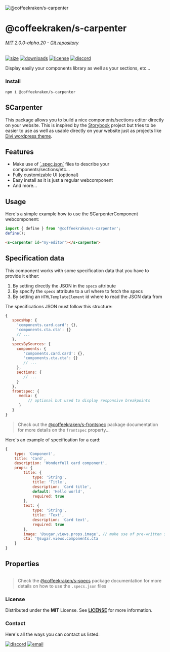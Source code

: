<!--
/**
 * @name            README
 * @namespace       doc
 * @type            Markdown
 * @platform        md
 * @status          stable
 * @menu            Documentation           /doc/readme
 *
 * @since           2.0.0
 * @author    Olivier Bossel <olivier.bossel@gmail.com> (https://coffeekraken.io)
 */
-->


<!-- image -->

![@coffeekraken/s-carpenter](https://cdnv2.coffeekraken.io/readme-header.png)


<!-- header -->

# @coffeekraken/s-carpenter

###### [MIT](./license) 2.0.0-alpha.20 - [Git repository]()

[![size](https://shields.io/bundlephobia/min/@coffeekraken/s-carpenter?style&#x3D;for-the-badge)](https://www.npmjs.com/package/@coffeekraken/s-carpenter)
[![downloads](https://shields.io/npm/dm/@coffeekraken/s-carpenter?style&#x3D;for-the-badge)](https://www.npmjs.com/package/@coffeekraken/s-carpenter)
[![license](https://shields.io/npm/l/@coffeekraken/s-carpenter?style&#x3D;for-the-badge)](./LICENSE)
[![discord](https://img.shields.io/discord/940362961682333767?color&#x3D;5100FF&amp;label&#x3D;Join%20us%20on%20Discord&amp;style&#x3D;for-the-badge)](https://discord.gg/HzycksDJ)




<!-- description -->

Display easily your components library as well as your sections, etc...


<!-- install -->

### Install

```shell
npm i @coffeekraken/s-carpenter

```



## SCarpenter

This package allows you to build a nice components/sections editor directly on your website.
This is inspired by the [Storybook](https://storybook.js.org/) project but tries to be easier to use
as well as usable directly on your website just as projects like [Divi wordpress theme](https://www.elegantthemes.com/gallery/divi/).

## Features

-   Make use of [&#x60;.spec.json&#x60;](https://coffeekraken.io/package/@coffeekraken/s-specs/doc/readme)
 files to describe your components/sections/etc...
-   Fully customizable UI (optional)
-   Easy install as it is just a regular webcomponent
-   And more...

## Usage

Here's a simple example how to use the SCarpenterComponent webcomponent:

```js
import { define } from '@coffeekraken/s-carpenter';
define();

```


```html
<s-carpenter id="my-editor"></s-carpenter>

```


## Specification data

This component works with some specification data that you have to provide it either:

1. By setting directly the JSON in the `specs` attribute
2. By specify the `specs` attribute to a url where to fetch the specs
3. By setting an `HTMLTemplateElement` id where to read the JSON data from

The specifications JSON must follow this structure:

```js
{
   specsMap: {
     'components.card.card': {},
     'components.cta.cta': {}
     // ...
   },
   specsBySources: {
     components: {
        'components.card.card': {},
        'components.cta.cta': {}
        // ...
     },
     sections: {
        // ...
     }
   },
   frontspec: {
      media: {
          // optional but used to display responsive breakpoints
      }
   }
}

```


> Check out the [@coffeekraken/s-frontspec](https://coffeekraken.io/package/@coffeekraken/s-frontspec/doc/readme)
 package documentation for more details on the `frontspec` property...

Here's an example of specification for a card:

```js
{
    type: 'Component',
    title: 'Card',
    description: 'Wonderfull card component',
    props: {
        title: {
            type: 'String',
            title: 'Title',
            description: 'Card title',
            default: 'Hello world',
            required: true
        },
        text: {
            type: 'String',
            title: 'Text',
            description: 'Card text',
            required: true
        },
        image: '@sugar.views.props.image', // make use of pre-written specs from the @coffeekraken/sugar package
        cta: '@sugar.views.components.cta
    }
}

```


## Properties


```js


```



> Check the [@coffeekraken/s-specs](https://coffeekraken.io/package/@coffeekraken/s-specs/doc/readme)
 package documentation for more details on how to use the `.specs.json` files



<!-- doc-menu -->




<!-- License -->

### License

Distributed under the **MIT** License. See **[LICENSE](./license)** for more information.


<!-- Contact -->

### Contact

Here's all the ways you can contact us listed:

[![discord](https://img.shields.io/badge/Join%20us%20on%20discord-Join-blueviolet?style&#x3D;[config.shieldsio.style]&amp;logo&#x3D;discord)](https://discord.gg/HzycksDJ)
[![email](https://img.shields.io/badge/Email%20us-Go-green?style&#x3D;[config.shieldsio.style]&amp;logo&#x3D;Mail.Ru)](mailto:olivier.bossel@gmail.com)

